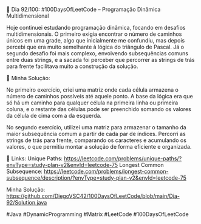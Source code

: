 🚀 Dia 92/100: #100DaysOfLeetCode – Programação Dinâmica Multidimensional

Hoje continuei estudando programação dinâmica, focando em desafios multidimensionais. O primeiro exigia encontrar o número de caminhos únicos em uma grade, algo que inicialmente me confundiu, mas depois percebi que era muito semelhante à lógica do triângulo de Pascal. Já o segundo desafio foi mais complexo, envolvendo subsequências comuns entre duas strings, e a sacada foi perceber que percorrer as strings de trás para frente facilitava muito a construção da solução.

🌟 Minha Solução:

No primeiro exercício, criei uma matriz onde cada célula armazena o número de caminhos possíveis até aquele ponto. A base da lógica era que só há um caminho para qualquer célula na primeira linha ou primeira coluna, e o restante das células pode ser preenchido somando os valores da célula de cima com a da esquerda.

No segundo exercício, utilizei uma matriz para armazenar o tamanho da maior subsequência comum a partir de cada par de índices. Percorri as strings de trás para frente, comparando os caracteres e acumulando os valores, o que permitiu montar a solução de forma eficiente e organizada.

📌 Links:
Unique Paths: https://leetcode.com/problems/unique-paths/?envType=study-plan-v2&envId=leetcode-75
Longest Common Subsequence: https://leetcode.com/problems/longest-common-subsequence/description/?envType=study-plan-v2&envId=leetcode-75

Minha Solução: https://github.com/DiegoVSC42/100DaysOfLeetCode/blob/main/Dia-92/Solution.java

#Java #DynamicProgramming #Matrix #LeetCode #100DaysOfLeetCode
